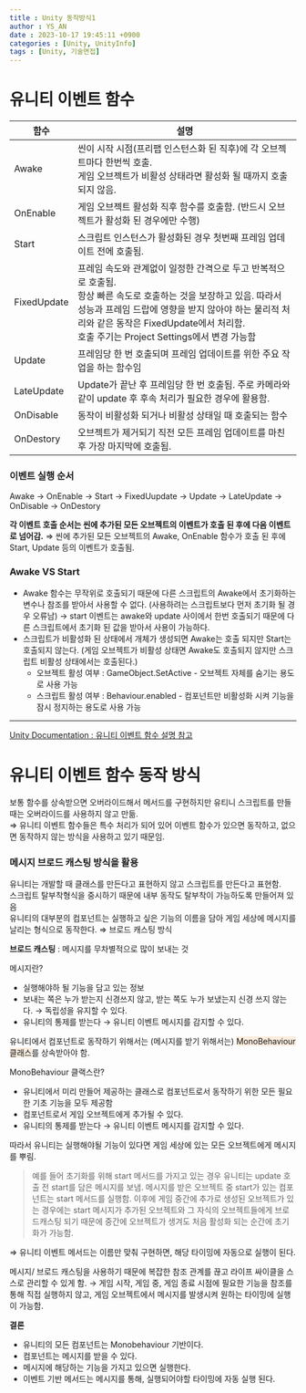 ```yaml
---
title : Unity 동작방식1
author : YS_AN
date : 2023-10-17 19:45:11 +0900
categories : [Unity, UnityInfo]
tags : [Unity, 기술면접]
---
```


# 유니티 이벤트 함수

|함수|설명|
|---|---|
|Awake|씬이 시작 시점(프리팹 인스턴스화 된 직후)에 각 오브젝트마다 한번씩 호출. <br/> 게임 오브젝트가 비활성 상태라면 활성화 될 때까지 호출되지 않음. |
|OnEnable|게임 오브젝트 활성화 직후 함수를 호출함. (반드시 오브젝트가 활성화 된 경우에만 수행) |
|Start|스크립트 인스턴스가 활성화된 경우 첫번째 프레임 업데이트 전에 호출됨.|
|FixedUpdate|프레임 속도와 관계없이 일정한 간격으로 두고 반복적으로 호출됨. <br/> 항상 빠른 속도로 호출하는 것을 보장하고 있음. 따라서 성능과 프레임 드랍에 영향을 받지 않아야 하는 물리적 처리와 같은 동작은 FixedUpdate에서 처리함. <br/> 호출 주기는 Project Settings에서 변경 가능함 |
|Update|프레임당 한 번 호출되며 프레임 업데이트를 위한 주요 작업을 하는 함수임|
|LateUpdate|Update가 끝난 후 프레임당 한 번 호출됨. 주로 카메라와 같이 update 후 후속 처리가 필요한 경우에 활용함.|
|OnDisable|동작이 비활성화 되거나 비활성 상태일 때 호출되는 함수|
|OnDestory|오브젝트가 제거되기 직전 모든 프레임 업데이트를 마친 후 가장 마지막에 호출됨.|

### 이벤트 실행 순서

Awake → OnEnable → Start → FixedUupdate → Update → LateUpdate → OnDisable → OnDestory

**각 이벤트 호출 순서는 씬에 추가된 모든 오브젝트의 이벤트가 호출 된 후에 다음 이벤트로 넘어감.**
⇒ 씬에 추가된 모든 오브젝트의 Awake, OnEnable 함수가 호출 된 후에 Start, Update 등의 이벤트가 호출됨. 

### Awake VS Start
* Awake 함수는 무작위로 호출되기 때문에 다른 스크립트의 Awake에서 초기화하는 변수나 참조를 받아서 사용할 수 없다. (사용하려는 스크립트보다 먼저 초기화 될 경우 오류남) → start 이벤트는 awake와 update 사이에서 한번 호출되기 때문에 다른 스크립트에서 초기화 된 값을 받아서 사용이 가능하다. 
* 스크립트가 비활성화 된 상태에서 개체가 생성되면 Awake는 호출 되지만 Start는 호출되지 않는다. 
  (게임 오브젝트가 비활성 상태면 Awake도 호출되지 않지만 스크립트 비활성 상태에서는 호출된다.)
  * 오브젝트 활성 여부 : GameObject.SetActive - 오브젝트 자체를 숨기는 용도로 사용 가능
  * 스크립트 활성 여부 : Behaviour.enabled - 컴포넌트만 비활성화 시켜 기능을 잠시 정지하는 용도로 사용 가능 

---
[Unity Documentation : 유니티 이벤트 함수 설명 참고](https://docs.unity3d.com/kr/2021.3/Manual/ExecutionOrder.html)


# 유니티 이벤트 함수 동작 방식 

보통 함수를 상속받으면 오버라이드해서 메서드를 구현하지만 유티니 스크립트를 만들 때는 오버라이드를 사용하지 않고 만듦. <br/>
⇒ 유니티 이벤트 함수들은 특수 처리가 되어 있어 이벤트 함수가 있으면 동작하고, 없으면 동작하지 않는 방식을 사용하고 있기 때문임. 

### 메시지 브로드 캐스팅 방식을 활용
유니티는 개발할 때 클래스를 만든다고 표현하지 않고 스크립트를 만든다고 표현함. <br/>
스크립트 탈부착형식을 중시하기 때문에 내부 동작도 탈부착이 가능하도록 만들어져 있음 <br/>
유니티의 대부분의 컴포넌트는 실행하고 싶은 기능의 이름을 담아 게임 세상에 메시지를 날리는 형식으로 동작한다. ⇒ 브로드 캐스팅 방식

**브로드 캐스팅** : 메시지를 무차별적으로 많이 보내는 것

메시지란? 
* 실행해야하 될 기능을 담고 있는 정보
* 보내는 쪽은 누가 받는지 신경쓰지 않고, 받는 쪽도 누가 보냈는지 신경 쓰지 않는다. → 독립성을 유지할 수 있다.
* 유니티의 통제를 받는다 → 유니티 이벤트 메시지를 감지할 수 있다.

유니티에서 컴포넌트로 동작하기 위해서는 (메시지를 받기 위해서는) <span style="background-color:#FBECDD">MonoBehaviour 클래스</span>를 상속받아야 함.

MonoBehaviour 클랙스란? 
* 유니티에서 미리 만들어 제공하는 클래스로 컴포넌트로서 동작하기 위한 모든 필요한 기초 기능을 모두 제공함
* 컴포넌트로서 게임 오브젝트에게 추가될 수 있다. 
* 유니티의 통제를 받는다 → 유니티 이벤트 메시지를 감지할 수 있다.

따라서 유니티는 실행해야될 기능이 있다면 게임 세상에 있는 모든 오브젝트에게 메시지를 뿌림. <br/>
> 예를 들어 초기화를 위해 start 메서드를 가지고 있는 경우  유니티는 update 호출 전 start를 담은 메시지를 보냄. 메시지를 받은 오브젝트 중 start가 있는 컴포넌트는 start 메서드를 실행함. 이후에 게임 중간에 추가로 생성된 오브젝트가 있는 경우에는 start 메시지가 추가된 오브젝트와 그 자식의 오브젝트들에게 브로드캐스팅 되기 때문에 중간에 오브젝트가 생겨도 처음 활성화 되는 순간에 초기화가 가능함. 

⇒ 유니티 이벤트 메서드는 이름만 맞춰 구현하면, 해당 타이밍에 자동으로 실행이 된다. 

메시지/ 브로드 캐스팅을 사용하기 때문에 복잡한 참조 관계를 끊고 라이프 싸이클을 스스로 관리할 수 있게 함. 
→ 게임 시작, 게임 중, 게임 종료 시점에 필요한 기능을 참조를 통해 직접 실행하지 않고, 게임 오브젝트에서 메시지를 발생시켜 원하는 타이밍에 실행이 가능함. 

**결론**
* 유니티의 모든 컴포넌트는 Monobehaviour 기반이다.
* 컴포넌트는 메시지를 받을 수 있다.
* 메시지에 해당하는 기능을 가지고 있으면 실행한다. 
* 이벤트 기반 메서드는 메시지를 통해, 실행되어야할 타이밍에 자동 실행 된다. 


 

